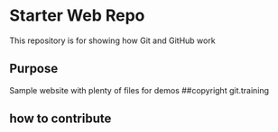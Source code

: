 # Starter Web Repo

This repository is for showing how Git and GitHub work

## Purpose

Sample website with plenty of files for demos
##copyright
git.training

## how to contribute